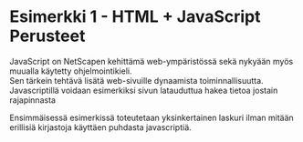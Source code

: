 # Esimerkki 1 - HTML + JavaScript Perusteet

JavaScript on NetScapen kehittämä web-ympäristössä sekä nykyään myös muualla käytetty ohjelmointikieli.  
Sen tärkein tehtävä lisätä web-sivuille dynaamista toiminnallisuutta.
Javascriptillä voidaan esimerkiksi sivun latauduttua hakea tietoa jostain rajapinnasta

Ensimmäisessä esimerkissä toteutetaan yksinkertainen laskuri ilman mitään erillisiä kirjastoja käyttäen puhdasta javascriptiä.
